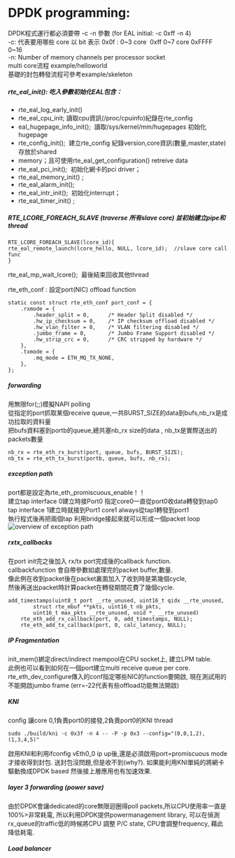 # DPDK programming:
DPDK程式運行都必須要帶 -c -n 參數 (for EAL initial: -c 0xff -n 4)  
-c: 代表要用哪些 core 以 bit 表示 0x0f : 0~3 core  0xff 0~7 core 0xFFFF 0~16   
-n: Number of memory channels per processor socket  
multi core流程 example/helloworld  
基礎的封包轉發流程可參考example/skeleton

##### rte_eal_init(): 吃入參數初始化EAL包含：
* rte_eal_log_early_init()   
* rte_eal_cpu_init; 讀取cpu資訊(/proc/cpuinfo)紀錄在rte_config  
* eal_hugepage_info_init();  讀取/sys/kernel/mm/hugepages 初始化hugepage  
* rte_config_init();  建立rte_config 紀錄version,core資訊(數量,master,state)存放於shared 
* memory；且可使用rte_eal_get_configuration() retreive data  
* rte_eal_pci_init();  初始化網卡的pci driver；  
* rte_eal_memory_init() ;  
* rte_eal_alarm_init();  
* rte_eal_intr_init();  初始化interrupt；  
* rte_eal_timer_init() ;  

##### RTE_LCORE_FOREACH_SLAVE (traverse 所有slave core) 並初始建立pipe和thread  
```
RTE_LCORE_FOREACH_SLAVE(lcore_id){
rte_eal_remote_launch(lcore_hello, NULL, lcore_id);  //slave core call func
}
```
rte_eal_mp_wait_lcore();  最後結束回收其他thread


rte_eth_conf : 設定port(NIC) offload function
```
static const struct rte_eth_conf port_conf = {
	.rxmode = {
		.header_split = 0,      /* Header Split disabled */
		.hw_ip_checksum = 0,    /* IP checksum offload disabled */
		.hw_vlan_filter = 0,    /* VLAN filtering disabled */
		.jumbo_frame = 0,       /* Jumbo Frame Support disabled */
		.hw_strip_crc = 0,      /* CRC stripped by hardware */
	},
	.txmode = {
		.mq_mode = ETH_MQ_TX_NONE,
	},
};
```
##### forwarding
用無限for(;;)模擬NAPI polling  
從指定的port抓取某個receive queue,一共BURST_SIZE的data到bufs,nb_rx是成功拉取的資料量  
把bufs資料塞到portb的queue,總共塞nb_rx size的data , nb_tx是實際送出的packets數量
```
nb_rx = rte_eth_rx_burst(port, queue, bufs, BURST_SIZE);
nb_tx = rte_eth_tx_burst(portb, queue, bufs, nb_rx);
```

##### exception path
port都是設定為rte_eth_promiscuous_enable！！  
建立tap interface 0建立時接Port0 指定core0一直從port0收data轉發到tap0  
tap interface 1建立時就接到Port1 core1 always從tap1轉發到port1  
執行程式後再把兩個tap 利用bridge接起來就可以形成一個packet loop  
![overview of exception path](http://dpdk.org/doc/guides/_images/exception_path_example.svg)

##### rxtx_callbacks
在port init完之後加入 rx/tx port完成後的callback function.  
callbackfunction 會自帶參數如處理完的packet buffer,數量.  
像此例在收到packet後在packet裏面加入了收到時是第幾個cycle,  
然後再送出packet時計算packet在轉發期間花費了幾個cycle.  
```
add_timestamps(uint8_t port __rte_unused, uint16_t qidx __rte_unused,
		struct rte_mbuf **pkts, uint16_t nb_pkts,
		uint16_t max_pkts __rte_unused, void *_ __rte_unused)
	rte_eth_add_rx_callback(port, 0, add_timestamps, NULL);
	rte_eth_add_tx_callback(port, 0, calc_latency, NULL);
```
##### IP Fragmentation
init_mem()綁定direct/indirect mempool在CPU socket上, 建立LPM table.  
此例也可以看到如何在一個port建立multi receive queue per core.  
rte_eth_dev_configure傳入的conf指定哪些NIC的function要開啟, 現在測試用的不能開啟jumbo frame (err=-22代表有些offload功能無法開啟)

##### KNI
config 讓core 0,1負責port0的接發,2負責port0的KNI thread  
```
sudo ./build/kni -c 0x3f -n 4 -- -P -p 0x3 --config="(0,0,1,2),(1,3,4,5)"
```
啟用KNI和利用ifconfig vEth0_0 ip up後,還是必須啟用port=promiscuous mode才接收得到封包. 送封包沒問題,但是收不到(why?).
如果能利用KNI單純的將網卡驅動換成DPDK based 然後接上層應用也有加速效果.

##### layer 3 forwarding (power save)
由於DPDK會讓dedicated的core無限迴圈得poll packets,所以CPU使用率一直是100%>非常耗電, 所以利用DPDK提供powermanagement library, 可以在偵測rx_queue的traffic低的時候將CPU 調整 P/C state, CPU會調整frequency, 藉此降低耗電.

##### Load balancer
